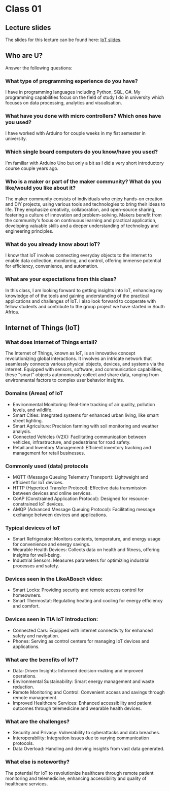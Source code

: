 # Class 01

## Lecture slides

The slides for this lecture can be found here: [IoT slides](https://drive.google.com/file/d/1sW3Cv6bgfaqN8EFbgaJI-Qm9vAux-TPO/view?usp=sharing).

## Who are U?

Answer the following questions:


### What type of programming experience do you have?

I have in programming languages including Python, SQL, C#. My programming capabilities focus on the field of study I do in university which focuses on data processing, analytics and visualisation. 

### What have you done with micro controllers? Which ones have you used?

I have worked with  Arduino for couple weeks in my fist semester in university. 

### Which single board computers do you know/have you used?

I'm familiar with Arduino Uno but only a bit as I did a very short introductory course couple years ago. 

### Who is a maker or part of the maker community? What do you like/would you like about it?

The maker community consists of individuals who enjoy hands-on creation and DIY projects, using various tools and technologies to bring their ideas to life. They emphasize creativity, collaboration, and open-source sharing, fostering a culture of innovation and problem-solving. Makers benefit from the community's focus on continuous learning and practical application, developing valuable skills and a deeper understanding of technology and engineering principles.

### What do you already know about IoT?

I know that IoT involves connecting everyday objects to the internet to enable data collection, monitoring, and control, offering immense potential for efficiency, convenience, and automation.

### What are your expectations from this class?

In this class, I am looking forward to getting insights into IoT, enhancing my knowledge of of the tools and gaining understanding of the practical applications and challenges of IoT. I also look forward to cooperate with fellow students and contribute to the group project we have started in South Africa. 


## Internet of Things (IoT)

### What does Internet of Things entail?

The Internet of Things, known as IoT, is an innovative concept revolutionizing global interactions. It involves an intricate network that seamlessly connects various physical objects, devices, and systems via the internet. Equipped with sensors, software, and communication capabilities, these "smart" objects autonomously collect and share data, ranging from environmental factors to complex user behavior insights.



### Domains (Areas) of IoT

* Environmental Monitoring: Real-time tracking of air quality, pollution levels, and wildlife.
* Smart Cities: Integrated systems for enhanced urban living, like smart street lighting.
* Smart Agriculture: Precision farming with soil monitoring and weather analysis.
* Connected Vehicles (V2X): Facilitating communication between vehicles, infrastructure, and pedestrians for road safety.
* Retail and Inventory Management: Efficient inventory tracking and management for retail businesses.

### Commonly used (data) protocols

* MQTT (Message Queuing Telemetry Transport): Lightweight and efficient for IoT devices.
* HTTP (Hypertext Transfer Protocol): Effective data transmission between devices and online services.
* CoAP (Constrained Application Protocol): Designed for resource-constrained IoT devices.
* AMQP (Advanced Message Queuing Protocol): Facilitating message exchange between devices and applications.


### Typical devices of IoT

* Smart Refrigerator: Monitors contents, temperature, and energy usage for convenience and energy savings.
* Wearable Health Devices: Collects data on health and fitness, offering insights for well-being.
* Industrial Sensors: Measures parameters for optimizing industrial processes and safety.

### Devices seen in the LikeABosch video:

* Smart Locks: Providing security and remote access control for homeowners.
* Smart Thermostat: Regulating heating and cooling for energy efficiency and comfort.


### Devices seen in TIA IoT Introduction:

* Connected Cars: Equipped with internet connectivity for enhanced safety and navigation.
* Phones: Serving as control centers for managing IoT devices and applications.

### What are the benefits of IoT?

* Data-Driven Insights: Informed decision-making and improved operations.
* Environmental Sustainability: Smart energy management and waste reduction.
* Remote Monitoring and Control: Convenient access and savings through remote management.
* Improved Healthcare Services: Enhanced accessibility and patient outcomes through telemedicine and wearable health devices.


### What are the challenges?

* Security and Privacy: Vulnerability to cyberattacks and data breaches.
* Interoperability: Integration issues due to varying communication protocols.
* Data Overload: Handling and deriving insights from vast data generated.



### What else is noteworthy?

The potential for IoT to revolutionize healthcare through remote patient monitoring and telemedicine, enhancing accessibility and quality of healthcare services.